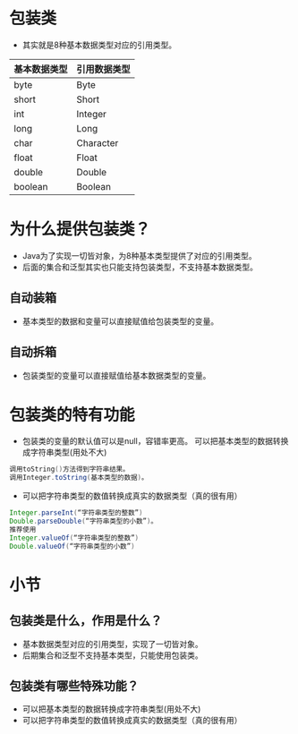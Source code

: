 # 包装类

- 其实就是8种基本数据类型对应的引用类型。

| 基本数据类型 | 引用数据类型 |
| ------------ | ------------ |
| byte         | Byte         |
| short        | Short        |
| int          | Integer      |
| long         | Long         |
| char         | Character    |
| float        | Float        |
| double       | Double       |
| boolean      | Boolean      |

# 为什么提供包装类？

- Java为了实现一切皆对象，为8种基本类型提供了对应的引用类型。
- 后面的集合和泛型其实也只能支持包装类型，不支持基本数据类型。

## 自动装箱

- 基本类型的数据和变量可以直接赋值给包装类型的变量。

## 自动拆箱

- 包装类型的变量可以直接赋值给基本数据类型的变量。

# 包装类的特有功能

- 包装类的变量的默认值可以是null，容错率更高。
  可以把基本类型的数据转换成字符串类型(用处不大)

```java
调用toString()方法得到字符串结果。
调用Integer.toString(基本类型的数据)。
```

- 
  可以把字符串类型的数值转换成真实的数据类型（真的很有用）

```java
Integer.parseInt(“字符串类型的整数”)
Double.parseDouble(“字符串类型的小数”)。
推荐使用
Integer.valueOf(“字符串类型的整数”)
Double.valueOf(“字符串类型的小数”)
```

# 小节

## 包装类是什么，作用是什么？

- 基本数据类型对应的引用类型，实现了一切皆对象。
- 后期集合和泛型不支持基本类型，只能使用包装类。

## 包装类有哪些特殊功能？

- 可以把基本类型的数据转换成字符串类型(用处不大)
- 可以把字符串类型的数值转换成真实的数据类型（真的很有用）